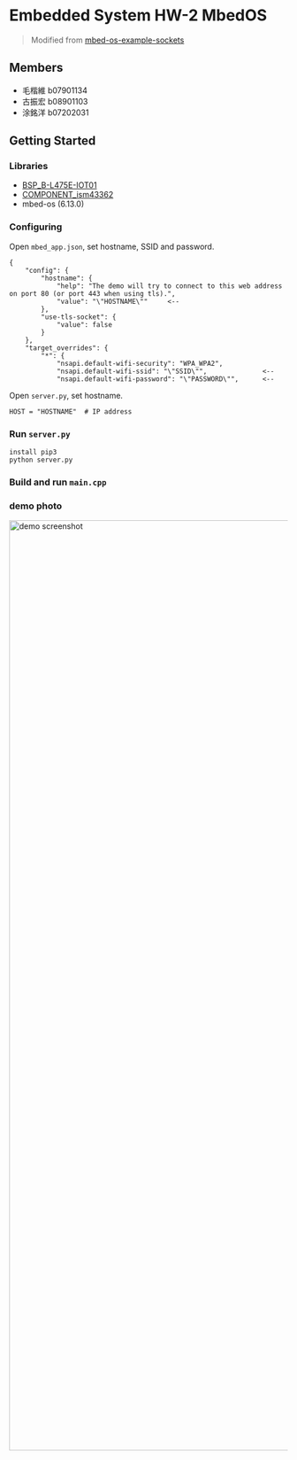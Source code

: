# Embedded System HW-2 MbedOS

> Modified from [mbed-os-example-sockets](https://github.com/ARMmbed/mbed-os-example-sockets)

## Members

- 毛楷維 b07901134
- 古振宏 b08901103
- 涂銘洋 b07202031

## Getting Started

### Libraries

- [BSP_B-L475E-IOT01](https://os.mbed.com/teams/ST/code/BSP_B-L475E-IOT01/)
- [COMPONENT_ism43362](https://github.com/ARMmbed/wifi-ism43362/)
- mbed-os (6.13.0)

### Configuring

Open `mbed_app.json`, set hostname, SSID and password.

```
{
    "config": {
        "hostname": {
            "help": "The demo will try to connect to this web address on port 80 (or port 443 when using tls).",
            "value": "\"HOSTNAME\""     <--
        },
        "use-tls-socket": {
            "value": false
        }
    },
    "target_overrides": {
        "*": {
            "nsapi.default-wifi-security": "WPA_WPA2",
            "nsapi.default-wifi-ssid": "\"SSID\"",              <--
            "nsapi.default-wifi-password": "\"PASSWORD\"",      <--
```

Open `server.py`, set hostname.

```
HOST = "HOSTNAME"  # IP address
```

### Run `server.py`

```
install pip3
python server.py
```

### Build and run `main.cpp`

### demo photo
<img width="1680" alt="demo screenshot" src="https://user-images.githubusercontent.com/59012686/229268253-fa3df57d-5605-4903-93eb-44b602f89d5a.png">

